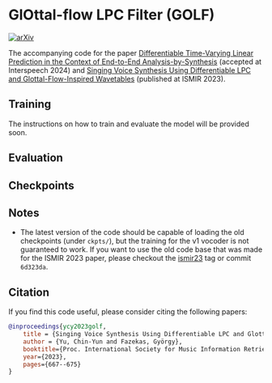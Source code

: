 # GlOttal-flow LPC Filter (GOLF)
[![arXiv](https://img.shields.io/badge/arXiv-2306.17252-00ff00.svg)](https://arxiv.org/abs/2306.17252)

The accompanying code for the paper [Differentiable Time-Varying Linear Prediction in the Context of End-to-End Analysis-by-Synthesis]() (accepted at Interspeech 2024) and [Singing Voice Synthesis Using Differentiable LPC and Glottal-Flow-Inspired Wavetables](https://zenodo.org/records/10265377) (published at ISMIR 2023).

## Training

The instructions on how to train and evaluate the model will be provided soon.

## Evaluation

## Checkpoints

## Notes

- The latest version of the code should be capable of loading the old checkpoints (under `ckpts/`), but the training for the v1 vocoder is not guaranteed to work. If you want to use the old code base that was made for the ISMIR 2023 paper, please checkout the [ismir23](https://github.com/yoyololicon/golf/releases/tag/ismir23) tag or commit `6d323da`.


## Citation

If you find this code useful, please consider citing the following papers:

```bibtex
@inproceedings{ycy2023golf,
    title = {Singing Voice Synthesis Using Differentiable LPC and Glottal-Flow-Inspired Wavetables},
    author = {Yu, Chin-Yun and Fazekas, György},
    booktitle={Proc. International Society for Music Information Retrieval},
    year={2023},
    pages={667--675}
}
```